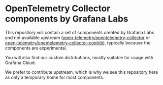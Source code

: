 # OpenTelemetry Collector components by Grafana Labs

This repository will contain a set of components created by Grafana Labs and not available upstream ([open-telemetry/opentelemetry-collector](https://github.com/open-telemetry/opentelemetry-collector) or [open-telemetry/opentelemetry-collector-contrib](https://github.com/open-telemetry/opentelemetry-collector-contrib/)), typically because the components are experimental.

You will also find our custom distributions, mostly suitable for usage with Grafana Cloud.

We prefer to contribute upstream, which is why we see this repository here as only a temporary home for most components.

